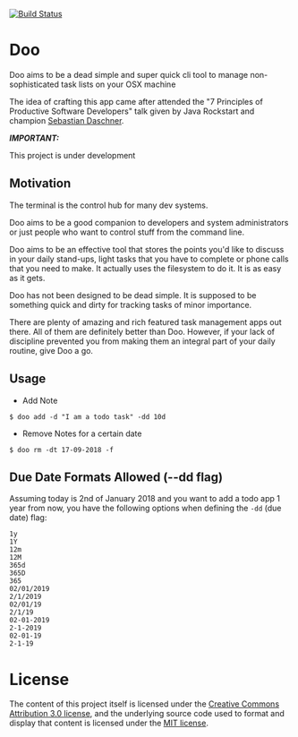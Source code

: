 [![Build Status](https://travis-ci.com/gekalogiros/Doo.svg?branch=master)](https://travis-ci.com/gekalogiros/Doo)
 
# Doo

Doo aims to be a dead simple and super quick cli tool to manage non-sophisticated task lists on your OSX machine

The idea of crafting this app came after attended the "7 Principles of Productive Software Developers" talk given by Java Rockstart and champion [Sebastian Daschner](https://github.com/sdaschner).   

***IMPORTANT:***

This project is under development

## Motivation

The terminal is the control hub for many dev systems. 

Doo aims to be a good companion to developers and system administrators or just people who want to control stuff from the command line. 

Doo aims to be an effective tool that stores the points you'd like to discuss in your daily stand-ups, light tasks that you have to complete or phone calls that you need to make. It actually uses the filesystem to do it. It is as easy as it gets.

Doo has not been designed to be dead simple. It is supposed to be something quick and dirty for tracking tasks of minor importance. 

There are plenty of amazing and rich featured task management apps out there. All of them are definitely better than Doo. However, if your lack of discipline prevented you from making them an integral part of your daily routine, give Doo a go.

## Usage

- Add Note
```
$ doo add -d "I am a todo task" -dd 10d
```

- Remove Notes for a certain date
```
$ doo rm -dt 17-09-2018 -f
```

## Due Date Formats Allowed (--dd flag)

Assuming today is 2nd of January 2018 and you want to add a todo app 1 year from now, you have the following options when defining the `-dd` (due date) flag:

```
1y
1Y
12m
12M
365d
365D
365
02/01/2019
2/1/2019
02/01/19
2/1/19
02-01-2019
2-1-2019
02-01-19
2-1-19
```

# License

The content of this project itself is licensed under the [Creative Commons Attribution 3.0 license](http://creativecommons.org/licenses/by/3.0/us/deed.en_US), and the underlying source code used to format and display that content is licensed under the [MIT license](http://opensource.org/licenses/mit-license.php).
